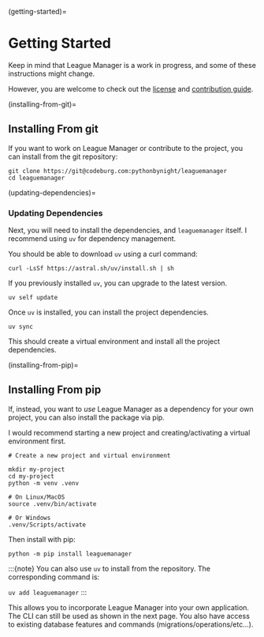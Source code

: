(getting-started)=
# Getting Started

Keep in mind that League Manager is a work in progress, and some of these instructions might change.

However, you are welcome to check out the [license](project:../license.md) and [contribution guide](project:../contrib.md).

(installing-from-git)=
## Installing From git

If you want to work on League Manager or contribute to the project, you can install from the git repository:

```shell
git clone https://git@codeburg.com:pythonbynight/leaguemanager
cd leaguemanager
```
(updating-dependencies)=
### Updating Dependencies

Next, you will need to install the dependencies, and `leaguemanager` itself. I recommend using `uv` for dependency management.

You should be able to download `uv` using a curl command:

```shell
curl -LsSf https://astral.sh/uv/install.sh | sh
```
If you previously installed `uv`, you can upgrade to the latest version.

```shell
uv self update
```

Once `uv` is installed, you can install the project dependencies.

```shell
uv sync
```

This should create a virtual environment and install all the project dependencies.

(installing-from-pip)=
## Installing From pip

If, instead, you want to _use_ League Manager as a dependency for your own project, you can also install the package via pip.

I would recommend starting a new project and creating/activating a virtual environment first.

```shell
# Create a new project and virtual environment

mkdir my-project
cd my-project
python -m venv .venv

# On Linux/MacOS
source .venv/bin/activate

# Or Windows
.venv/Scripts/activate
```

Then install with pip:

```shell
python -m pip install leaguemanager
```

:::{note}
You can also use `uv` to install from the repository. The corresponding command is: 

`uv add leaguemanager`
:::

This allows you to incorporate League Manager into your own application. The CLI can still be used as shown in the next page. You also have access to existing database features and commands (migrations/operations/etc...).